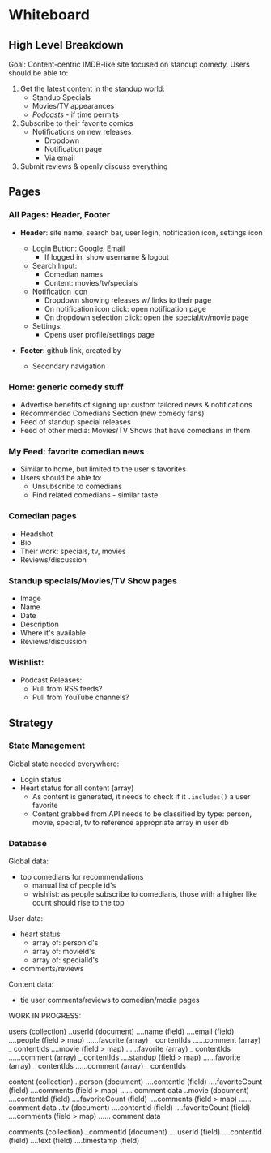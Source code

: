 # Whiteboard

## High Level Breakdown

Goal: Content-centric IMDB-like site focused on standup comedy. Users should be able to:

1. Get the latest content in the standup world:
   - Standup Specials
   - Movies/TV appearances
   - _Podcasts_ - if time permits
2. Subscribe to their favorite comics
   - Notifications on new releases
     - Dropdown
     - Notification page
     - Via email
3. Submit reviews & openly discuss everything

## Pages

### All Pages: Header, Footer

- **Header**: site name, search bar, user login, notification icon, settings icon

  - Login Button: Google, Email
    - If logged in, show username & logout
  - Search Input:
    - Comedian names
    - Content: movies/tv/specials
  - Notification Icon
    - Dropdown showing releases w/ links to their page
    - On notification icon click: open notification page
    - On dropdown selection click: open the special/tv/movie page
  - Settings:
    - Opens user profile/settings page

- **Footer**: github link, created by
  - Secondary navigation

### Home: generic comedy stuff

- Advertise benefits of signing up: custom tailored news & notifications
- Recommended Comedians Section (new comedy fans)
- Feed of standup special releases
- Feed of other media: Movies/TV Shows that have comedians in them

### My Feed: favorite comedian news

- Similar to home, but limited to the user's favorites
- Users should be able to:
  - Unsubscribe to comedians
  - Find related comedians - similar taste

### Comedian pages

- Headshot
- Bio
- Their work: specials, tv, movies
- Reviews/discussion

### Standup specials/Movies/TV Show pages

- Image
- Name
- Date
- Description
- Where it's available
- Reviews/discussion

### Wishlist:

- Podcast Releases:
  - Pull from RSS feeds?
  - Pull from YouTube channels?

## Strategy

### State Management

Global state needed everywhere:

- Login status
- Heart status for all content (array)
  - As content is generated, it needs to check if it `.includes()` a user favorite
  - Content grabbed from API needs to be classified by type: person, movie, special, tv to reference appropriate array in user db

### Database

Global data:

- top comedians for recommendations
  - manual list of people id's
  - wishlist: as people subscribe to comedians, those with a higher like count should rise to the top

User data:

- heart status
  - array of: personId's
  - array of: movieId's
  - array of: specialId's
- comments/reviews

Content data:

- tie user comments/reviews to comedian/media pages

<!-- TODO FINISH DATA STRUCTURE -->

WORK IN PROGRESS:

users (collection)
..userId (document)
....name (field)
....email (field)
....people (field > map)
......favorite (array) _ contentIds
......comment (array) _ contentIds
....movie (field > map)
......favorite (array) _ contentIds
......comment (array) _ contentIds
....standup (field > map)
......favorite (array) _ contentIds
......comment (array) _ contentIds

content (collection)
..person (document)
....contentId (field)
....favoriteCount (field)
....comments (field > map)
...... comment data
..movie (document)
....contentId (field)
....favoriteCount (field)
....comments (field > map)
...... comment data
..tv (document)
....contentId (field)
....favoriteCount (field)
....comments (field > map)
...... comment data

comments (collection)
..commentId (document)
....userId (field)
....contentId (field)
....text (field)
....timestamp (field)

